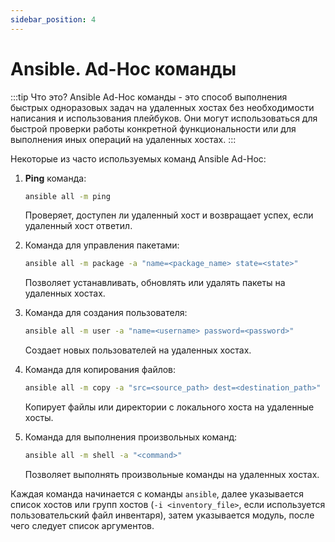 ```yaml
---
sidebar_position: 4
---
```


# Ansible. Ad-Hoc команды
:::tip Что это?
Ansible Ad-Hoc команды - это способ выполнения быстрых одноразовых задач на удаленных хостах без необходимости написания и использования плейбуков. Они могут использоваться для быстрой проверки работы конкретной функциональности или для выполнения иных операций на удаленных хостах.
:::

Некоторые из часто используемых команд Ansible Ad-Hoc:

1. **Ping** команда:
    
    ```bash
    ansible all -m ping
    ```
    
    Проверяет, доступен ли удаленный хост и возвращает успех, если удаленный хост ответил.
    
2. Команда для управления пакетами:
    
    ```bash
    ansible all -m package -a "name=<package_name> state=<state>"
    ```
    
    Позволяет устанавливать, обновлять или удалять пакеты на удаленных хостах.
    
3. Команда для создания пользователя:
    
    ```bash
    ansible all -m user -a "name=<username> password=<password>"
    ```
    
    Создает новых пользователей на удаленных хостах.
    
4. Команда для копирования файлов:
    
    ```bash
    ansible all -m copy -a "src=<source_path> dest=<destination_path>"
    
    ```
    
    Копирует файлы или директории с локального хоста на удаленные хосты.
    
5. Команда для выполнения произвольных команд:
    
    ```bash
    ansible all -m shell -a "<command>"
    ```
    
    Позволяет выполнять произвольные команды на удаленных хостах.
    

Каждая команда начинается с команды `ansible`, далее указывается список хостов или групп хостов (`-i <inventory_file>`, если используется пользовательский файл инвентаря), затем указывается модуль, после чего следует список аргументов.